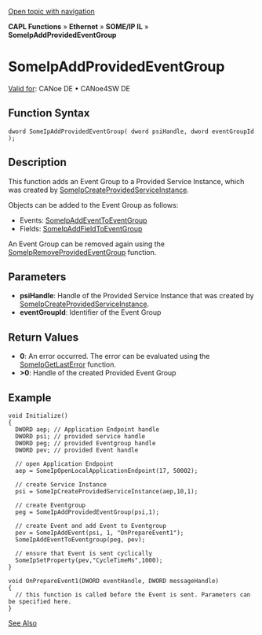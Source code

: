 [Open topic with navigation](../../../../../../CANoeDEFamily.htm#Topics/CAPLFunctions/IP/SOMEIPIL/Functions/CAPLfunctionSomeIpAddProvidedEventGroup.md)

**CAPL Functions** » **Ethernet** » **SOME/IP IL** » **SomeIpAddProvidedEventGroup**

# SomeIpAddProvidedEventGroup

[Valid for](../../../../Shared/FeatureAvailability.md): CANoe DE • CANoe4SW DE

## Function Syntax

```plaintext
dword SomeIpAddProvidedEventGroup( dword psiHandle, dword eventGroupId );
```

## Description

This function adds an Event Group to a Provided Service Instance, which was created by [SomeIpCreateProvidedServiceInstance](CAPLfunctionSomeIpCreateProvidedServiceInstance.md).

Objects can be added to the Event Group as follows:

- Events: [SomeIpAddEventToEventGroup](CAPLfunctionSomeIpAddEventToEventgroup.md)
- Fields: [SomeIpAddFieldToEventGroup](CAPLfunctionSomeIpAddFieldToEventgroup.md)

An Event Group can be removed again using the [SomeIpRemoveProvidedEventGroup](CAPLfunctionSomeIpRemoveProvidedEventGroup.md) function.

## Parameters

- **psiHandle**: Handle of the Provided Service Instance that was created by [SomeIpCreateProvidedServiceInstance](CAPLfunctionSomeIpCreateProvidedServiceInstance.md).
- **eventGroupId**: Identifier of the Event Group

## Return Values

- **0**: An error occurred. The error can be evaluated using the [SomeIpGetLastError](CAPLfunctionSomeIpGetLastError.md) function.
- **>0**: Handle of the created Provided Event Group

## Example

```plaintext
void Initialize()
{
  DWORD aep; // Application Endpoint handle
  DWORD psi; // provided service handle
  DWORD peg; // provided Eventgroup handle
  DWORD pev; // provided Event handle

  // open Application Endpoint
  aep = SomeIpOpenLocalApplicationEndpoint(17, 50002);

  // create Service Instance
  psi = SomeIpCreateProvidedServiceInstance(aep,10,1);

  // create Eventgroup
  peg = SomeIpAddProvidedEventGroup(psi,1);

  // create Event and add Event to Eventgroup
  pev = SomeIpAddEvent(psi, 1, "OnPrepareEvent1");
  SomeIpAddEventToEventgroup(peg, pev);

  // ensure that Event is sent cyclically
  SomeIpSetProperty(pev,"CycleTimeMs",1000);
}

void OnPrepareEvent1(DWORD eventHandle, DWORD messageHandle)
{
  // this function is called before the Event is sent. Parameters can be specified here.
}
```

[See Also](javascript:void(0);)